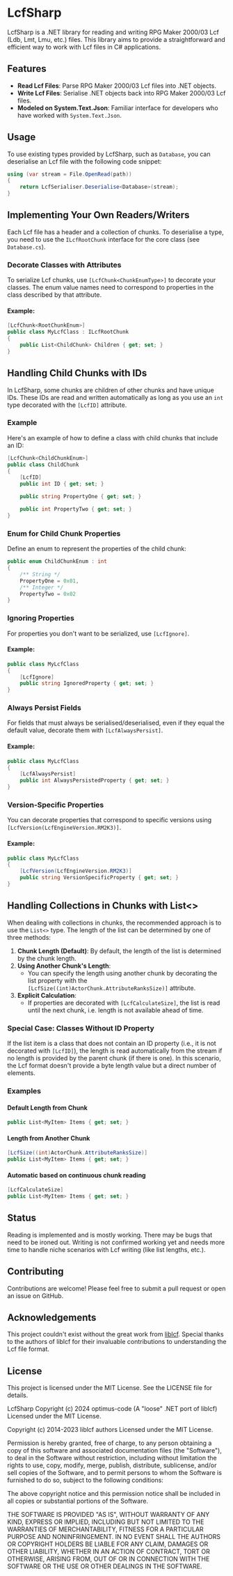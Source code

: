 # LcfSharp

LcfSharp is a .NET library for reading and writing RPG Maker 2000/03 Lcf (Ldb, Lmt, Lmu, etc.) files. This library aims to provide a straightforward and efficient way to work with Lcf files in C# applications.

## Features

- **Read Lcf Files**: Parse RPG Maker 2000/03 Lcf files into .NET objects.
- **Write Lcf Files**: Serialise .NET objects back into RPG Maker 2000/03 Lcf files.
- **Modeled on System.Text.Json**: Familiar interface for developers who have worked with `System.Text.Json`.

## Usage

To use existing types provided by LcfSharp, such as `Database`, you can deserialise an Lcf file with the following code snippet:

```csharp
using (var stream = File.OpenRead(path))
{
    return LcfSerialiser.Deserialise<Database>(stream);
}
```

## Implementing Your Own Readers/Writers

Each Lcf file has a header and a collection of chunks. To deserialise a type, you need to use the `ILcfRootChunk` interface for the core class (see `Database.cs`).

### Decorate Classes with Attributes

To serialize Lcf chunks, use `[LcfChunk<ChunkEnumType>]` to decorate your classes. The enum value names need to correspond to properties in the class described by that attribute.

#### Example:

```csharp
[LcfChunk<RootChunkEnum>]
public class MyLcfClass : ILcfRootChunk
{
    public List<ChildChunk> Children { get; set; }
}
```

## Handling Child Chunks with IDs

In LcfSharp, some chunks are children of other chunks and have unique IDs. These IDs are read and written automatically as long as you use an `int` type decorated with the `[LcfID]` attribute.

### Example

Here's an example of how to define a class with child chunks that include an ID:

```csharp
[LcfChunk<ChildChunkEnum>]
public class ChildChunk
{
    [LcfID]
    public int ID { get; set; }

    public string PropertyOne { get; set; }

    public int PropertyTwo { get; set; }
}
```

### Enum for Child Chunk Properties

Define an enum to represent the properties of the child chunk:

```csharp
public enum ChildChunkEnum : int
{
    /** String */
    PropertyOne = 0x01,
    /** Integer */
    PropertyTwo = 0x02
}
```

### Ignoring Properties

For properties you don't want to be serialized, use `[LcfIgnore]`.

#### Example:

```csharp
public class MyLcfClass
{
    [LcfIgnore]
    public string IgnoredProperty { get; set; }
}
```

### Always Persist Fields

For fields that must always be serialised/deserialised, even if they equal the default value, decorate them with `[LcfAlwaysPersist]`.

#### Example:

```csharp
public class MyLcfClass
{
    [LcfAlwaysPersist]
    public int AlwaysPersistedProperty { get; set; }
}
```

### Version-Specific Properties

You can decorate properties that correspond to specific versions using `[LcfVersion(LcfEngineVersion.RM2K3)]`.

#### Example:

```csharp
public class MyLcfClass
{
    [LcfVersion(LcfEngineVersion.RM2K3)]
    public string VersionSpecificProperty { get; set; }
}
```

## Handling Collections in Chunks with List<>

When dealing with collections in chunks, the recommended approach is to use the `List<>` type. The length of the list can be determined by one of three methods:

1. **Chunk Length (Default)**: By default, the length of the list is determined by the chunk length.
2. **Using Another Chunk's Length**:
   - You can specify the length using another chunk by decorating the list property with the `[LcfSize((int)ActorChunk.AttributeRanksSize)]` attribute.
3. **Explicit Calculation**:
   - If properties are decorated with `[LcfCalculateSize]`, the list is read until the next chunk, i.e. length is not available ahead of time.

### Special Case: Classes Without ID Property

If the list item is a class that does not contain an ID property (i.e., it is not decorated with `[LcfID]`), the length is read automatically from the stream if no length is provided by the parent chunk (if there is one). In this scenario, the Lcf format doesn't provide a byte length value but a direct number of elements.

### Examples

#### Default Length from Chunk

```csharp
public List<MyItem> Items { get; set; }
```

#### Length from Another Chunk

```csharp
[LcfSize((int)ActorChunk.AttributeRanksSize)]
public List<MyItem> Items { get; set; }
```

#### Automatic based on continuous chunk reading

```csharp
[LcfCalculateSize]
public List<MyItem> Items { get; set; }
```

## Status

Reading is implemented and is mostly working. There may be bugs that need to be ironed out. Writing is not confirmed working yet and needs more time to handle niche scenarios with Lcf writing (like list lengths, etc.).

## Contributing

Contributions are welcome! Please feel free to submit a pull request or open an issue on GitHub.

## Acknowledgements

This project couldn't exist without the great work from [liblcf](https://github.com/EasyRPG/liblcf). Special thanks to the authors of liblcf for their invaluable contributions to understanding the Lcf file format.

## License

This project is licensed under the MIT License. See the LICENSE file for details.

LcfSharp Copyright (c) 2024 optimus-code
(A "loose" .NET port of liblcf)
Licensed under the MIT License.

Copyright (c) 2014-2023 liblcf authors
Licensed under the MIT License.

Permission is hereby granted, free of charge, to any person obtaining
a copy of this software and associated documentation files (the
"Software"), to deal in the Software without restriction, including
without limitation the rights to use, copy, modify, merge, publish,
distribute, sublicense, and/or sell copies of the Software, and to
permit persons to whom the Software is furnished to do so, subject to
the following conditions:

The above copyright notice and this permission notice shall be included
in all copies or substantial portions of the Software.

THE SOFTWARE IS PROVIDED "AS IS", WITHOUT WARRANTY OF ANY KIND,
EXPRESS OR IMPLIED, INCLUDING BUT NOT LIMITED TO THE WARRANTIES OF
MERCHANTABILITY, FITNESS FOR A PARTICULAR PURPOSE AND NONINFRINGEMENT.
IN NO EVENT SHALL THE AUTHORS OR COPYRIGHT HOLDERS BE LIABLE FOR ANY
CLAIM, DAMAGES OR OTHER LIABILITY, WHETHER IN AN ACTION OF CONTRACT,
TORT OR OTHERWISE, ARISING FROM, OUT OF OR IN CONNECTION WITH THE
SOFTWARE OR THE USE OR OTHER DEALINGS IN THE SOFTWARE.
